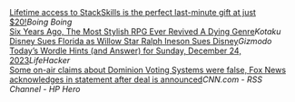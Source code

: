 <div class="story"><span class="fa fa-fw fa-arrow-right"></span><span class="title"><a href="https://boingboing.net/2023/12/24/lifetime-access-to-stackskills-is-the-perfect-last-minute-gift-at-just-20.html">Lifetime access to StackSkills is the perfect last-minute gift at just $20!</a></span><i class="feed">Boing Boing</i></div>
<div class="story"><span class="fa fa-fw fa-gamepad"></span><span class="title"><a href="https://kotaku.com/best-rpgs-persona-5-royal-1851118000">Six Years Ago, The Most Stylish RPG Ever Revived A Dying Genre</a></span><i class="feed">Kotaku</i></div>
<div class="story"><span class="fa fa-fw fa-computer"></span><span class="title"><a href="https://gizmodo.com/disney-lawsuits-cftod-ralph-ineson-1851122874">Disney Sues Florida as Willow Star Ralph Ineson Sues Disney</a></span><i class="feed">Gizmodo</i></div>
<div class="story"><span class="fa fa-fw fa-life-ring"></span><span class="title"><a href="https://lifehacker.com/entertainment/wordle-answer-today-december-24-2023">Today’s Wordle Hints (and Answer) for Sunday, December 24, 2023</a></span><i class="feed">LifeHacker</i></div>
<div class="story"><span class="fa fa-fw fa-newspaper"></span><span class="title"><a href="https://www.cnn.com/business/live-news/fox-news-dominion-trial-04-18-23/index.html">Some on-air claims about Dominion Voting Systems were false, Fox News acknowledges in statement after deal is announced</a></span><i class="feed">CNN.com - RSS Channel - HP Hero</i></div>

